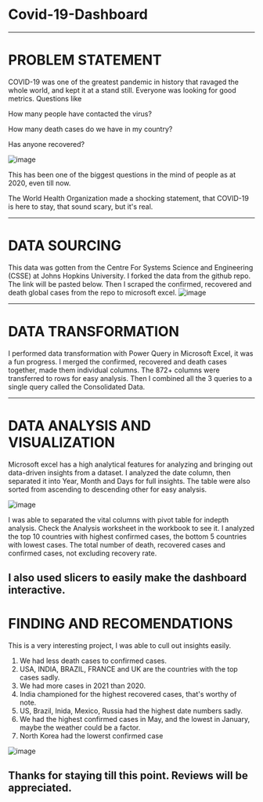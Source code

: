 # Covid-19-Dashboard


--------------------------------------------

# PROBLEM STATEMENT

COVID-19 was one of the greatest pandemic in history that ravaged the whole world, and kept it at a stand still. Everyone was looking for good metrics. Questions like

How many people have contacted the virus?

How many death cases do we have in my country?

Has anyone recovered?

![image](https://user-images.githubusercontent.com/59745353/174591781-ea6f1b67-ab9f-417c-8e28-b1f223831ba1.png)

This has been one of the biggest questions in the mind of people as at 2020, even till now.

The World Health Organization made a shocking statement, that COVID-19 is here to stay, that sound scary, but it's real.

-----------------------------------------------------------------

# DATA SOURCING

This data was gotten from the Centre For Systems Science and Engineering (CSSE) at Johns Hopkins University. I forked the data from the github repo. The link will be pasted below. Then I scraped the confirmed, recovered and death global cases from the repo to microsoft excel.
![image](https://user-images.githubusercontent.com/59745353/174593054-37ea3b88-de46-42d0-976e-7cd95127b283.png)


------------------------------------------------------------

# DATA TRANSFORMATION

I performed data transformation with Power Query in Microsoft Excel, it was a fun progress. I merged the confirmed, recovered and death cases together, made them individual columns.
The 872+ columns were transferred to rows for easy analysis. 
Then I combined all the 3 queries to a single query called the Consolidated Data.

------------------------------------------------

# DATA ANALYSIS AND VISUALIZATION

Microsoft excel has a high analytical features for analyzing and bringing out data-driven insights from a  dataset. I analyzed the date column, then separated it into Year, Month and Days for full insights. The table were also sorted from ascending to descending other for easy analysis.


![image](https://user-images.githubusercontent.com/59745353/174594378-f38d79c6-df16-4e9b-913e-a052dd06ecc5.png)

I was able to separated the vital columns with pivot table for indepth analysis. Check the Analysis worksheet in the workbook to see it. I analyzed the top 10 countries with highest confirmed cases, the bottom 5 countries with lowest cases. The total number of death, recovered cases and confirmed cases, not excluding recovery rate.

I also used slicers to easily make the dashboard interactive.
------------------------------------------------------------------
# FINDING AND RECOMENDATIONS

This is a very interesting project, I was able to cull out insights easily.

1. We had less death cases to confirmed cases.
2. USA, INDIA, BRAZIL, FRANCE and UK are the countries with the top cases sadly.
3. We had more cases in 2021 than 2020.
4. India championed for the highest recovered cases, that's worthy of note.
5. US, Brazil, Inida, Mexico, Russia had the highest date numbers sadly.
6. We had the highest confirmed cases in May, and the lowest in January, maybe the weather could be a factor.
7. North Korea had the lowerst confirmed case

![image](https://user-images.githubusercontent.com/59745353/174591091-0df1bd68-3741-4e9e-ab41-e9571537c11b.png)

Thanks for staying till this point. Reviews will be appreciated.
--------------------------------------------------------------------------------
